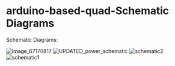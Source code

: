 # arduino-based-quad-Schematic Diagrams

Schematic Diagrams:



![image_67170817](https://user-images.githubusercontent.com/79127315/110990973-e2af4580-8328-11eb-8aa2-aac99e9646e4.JPG)
![UPDATED_power_schematic](https://user-images.githubusercontent.com/79127315/108608864-b5e9bd00-737e-11eb-8ecb-3ad30678c085.JPG)
![schematic2](https://user-images.githubusercontent.com/79127315/108562062-21b32380-72b4-11eb-94cd-e28dde03633f.JPG)
![schematic1](https://user-images.githubusercontent.com/79127315/108562064-22e45080-72b4-11eb-9c4a-937d8a05cc9e.JPG)

